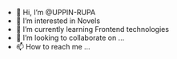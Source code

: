 - 👋 Hi, I’m @UPPIN-RUPA
- 👀 I’m interested in Novels
- 🌱 I’m currently learning Frontend technologies
- 💞️ I’m looking to collaborate on ...
- 📫 How to reach me ...

<!---
UPPIN-RUPA/UPPIN-RUPA is a ✨ special ✨ repository because its `README.md` (this file) appears on your GitHub profile.
You can click the Preview link to take a look at your changes.
--->
